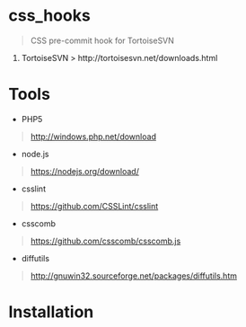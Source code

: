 # css_hooks
> CSS pre-commit hook for TortoiseSVN

<ol>
<li>
TortoiseSVN
> http://tortoisesvn.net/downloads.html
</li>
</ol>

# Tools

* PHP5 
> http://windows.php.net/download
* node.js 
> https://nodejs.org/download/
* csslint 
> https://github.com/CSSLint/csslint
* csscomb 
> https://github.com/csscomb/csscomb.js
* diffutils 
> http://gnuwin32.sourceforge.net/packages/diffutils.htm

# Installation

